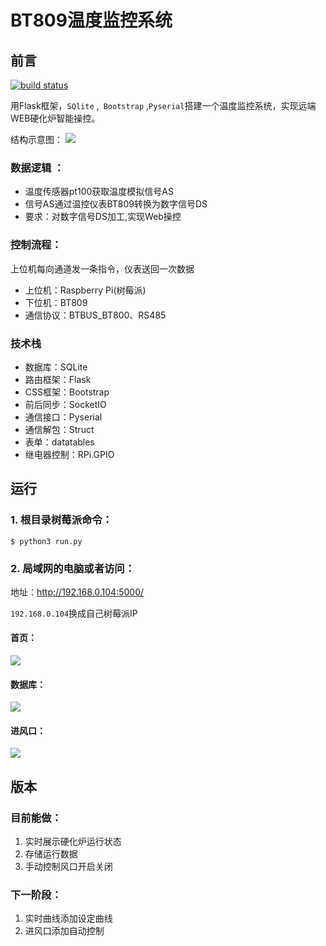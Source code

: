 # BT809温度监控系统

## 前言

[![build status](https://secure.travis-ci.org/maxcountryman/flask-login.png?branch=master)](https://travis-ci.org/#!/maxcountryman/flask-login)

用Flask框架，`SQlite` ,` Bootstrap` ,`Pyserial`搭建一个温度监控系统，实现远端WEB硬化炉智能操控。

结构示意图：
![](https://img2018.cnblogs.com/blog/720033/201812/720033-20181210182519634-1172375356.png)


### 数据逻辑 ：

- 温度传感器pt100获取温度模拟信号AS
- 信号AS通过温控仪表BT809转换为数字信号DS
- 要求：对数字信号DS加工,实现Web操控

### 控制流程：

上位机每向通道发一条指令，仪表送回一次数据

- 上位机：Raspberry Pi(树莓派)
- 下位机：BT809
- 通信协议：BTBUS_BT800、RS485

### 技术栈

- 数据库：SQLite
- 路由框架：Flask
- CSS框架：Bootstrap
- 前后同步：SocketIO
- 通信接口：Pyserial
- 通信解包：Struct
- 表单：datatables
- 继电器控制：RPi.GPIO

## 运行


### 1. 根目录树莓派命令：

```
$ python3 run.py
```

### 2. 局域网的电脑或者访问：

地址：<http://192.168.0.104:5000/>

`192.168.0.104`换成自己树莓派IP

#### 首页：

![](https://img2018.cnblogs.com/blog/720033/201812/720033-20181228131916985-1947001512.png)


#### 数据库：
![](https://img2018.cnblogs.com/blog/720033/201812/720033-20181228132157967-1850145665.png)

#### 进风口：
![](https://img2018.cnblogs.com/blog/720033/201812/720033-20181228132307518-14955759.png)


## 版本

### 目前能做：

1. 实时展示硬化炉运行状态
2. 存储运行数据
3. 手动控制风口开启关闭


### 下一阶段：

1. 实时曲线添加设定曲线
2. 进风口添加自动控制



